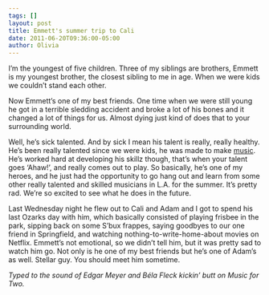```yaml
---
tags: []
layout: post
title: Emmett's summer trip to Cali
date: 2011-06-20T09:36:00-05:00
author: Olivia
---
```


I’m the youngest of five children. Three of my siblings are brothers, Emmett is my youngest brother, the closest sibling to me in age. When we were kids we couldn’t stand each other.

Now Emmett’s one of my best friends. One time when we were still young he got in a terrible sledding accident and broke a lot of his bones and it changed a lot of things for us. Almost dying just kind of does that to your surrounding world.

Well, he’s sick talented. And by sick I mean his talent is really, really healthy. He’s been really talented since we were kids, he was made to make [music](http://www.myspace.com/emmettfranzmusic). He’s worked hard at developing his skillz though, that’s when your talent goes ‘Ahaw!’, and really comes out to play. So basically, he’s one of my heroes, and he just had the opportunity to go hang out and learn from some other really talented and skilled musicians in L.A. for the summer. It’s pretty rad. We’re so excited to see what he does in the future.

Last Wednesday night he flew out to Cali and Adam and I got to spend his last Ozarks day with him, which basically consisted of playing frisbee in the park, sipping back on some S’bux frappes, saying goodbyes to our one friend in Springfield, and watching nothing-to-write-home-about movies on Netflix. Emmett’s not emotional, so we didn’t tell him, but it was pretty sad to watch him go. Not only is he one of my best friends but he’s one of Adam’s as well. Stellar guy. You should meet him sometime.

_Typed to the sound of Edgar Meyer and Béla Fleck kickin’ butt on Music for Two._
